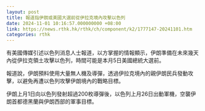 ```yaml
---
layout: post
title: 報道指伊朗或美國大選前從伊拉克境內攻擊以色列
date: 2024-11-01 10:16:57.000000000 +08:00
link: https://news.rthk.hk/rthk/ch/component/k2/1777147-20241101.htm
categories: rthk
---
```


有美國傳媒引述以色列消息人士報道，以方掌握的情報顯示，伊朗準備在未來幾天內從伊拉克領土攻擊以色列，時間可能是本月5日美國總統大選前。

報道說，伊朗預料使用大量無人機及導彈，透過伊拉克境內的親伊朗民兵發動攻擊，以避免再遭以色列攻擊伊朗境內的戰略目標。

伊朗上月1日向以色列發射超過200枚導彈後，以色列上月26日出動軍機，空襲伊朗首都德黑蘭與伊朗西部的軍事目標。
